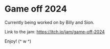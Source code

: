 # Game off 2024

Currently being worked on by Billy and Sion.

Link to the jam: https://itch.io/jam/game-off-2024

Enjoy!  (^ w ^)
